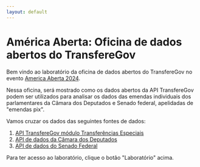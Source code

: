 ```yaml
---
layout: default
---
```


# América Aberta: Oficina de dados abertos do TransfereGov

Bem vindo ao laboratório da oficina de dados abertos do TransfereGov no
evento [America Aberta 2024](https://americaaberta.org/).

Nessa oficina, será mostrado como os dados abertos da API TransfereGov
podem ser utilizados para analisar os dados das emendas individuais dos
parlamentares da Câmara dos Deputados e Senado federal, apelidadas de
"emendas pix".

Vamos cruzar os dados das seguintes fontes de dados:

1. [API TransfereGov módulo Transferências Especiais](https://docs.api.transferegov.gestao.gov.br/transferenciasespeciais/)
2. [API de dados da Câmara dos Deputados](https://dadosabertos.camara.leg.br/swagger/api.html)
3. [API de dados do Senado Federal](https://legis.senado.leg.br/dadosabertos/docs/index.html)

Para ter acesso ao laboratório, clique o botão "Laboratório" acima.
